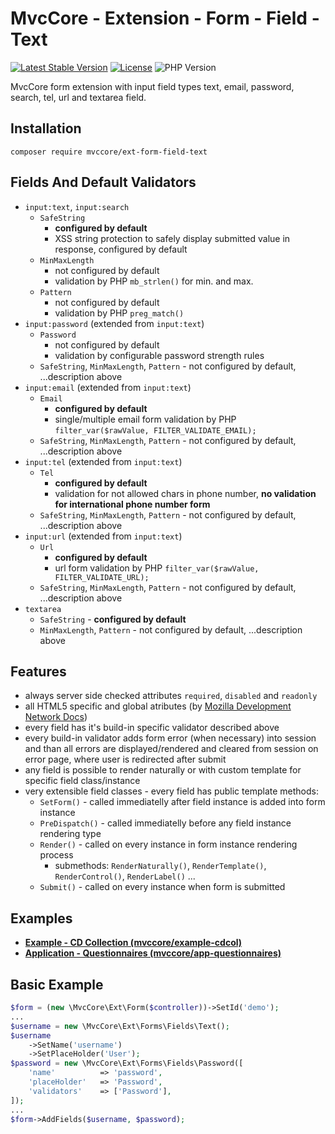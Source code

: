 # MvcCore - Extension - Form - Field - Text

[![Latest Stable Version](https://img.shields.io/badge/Stable-v4.3.1-brightgreen.svg?style=plastic)](https://github.com/mvccore/ext-form-field-text/releases)
[![License](https://img.shields.io/badge/Licence-BSD-brightgreen.svg?style=plastic)](https://mvccore.github.io/docs/mvccore/4.0.0/LICENCE.md)
![PHP Version](https://img.shields.io/badge/PHP->=5.3-brightgreen.svg?style=plastic)

MvcCore form extension with input field types text, email, password, search, tel, url and textarea field.

## Installation
```shell
composer require mvccore/ext-form-field-text
```

## Fields And Default Validators
- `input:text`, `input:search`
	- `SafeString`
		- **configured by default**
		- XSS string protection to safely display submitted value in response, configured by default
	- `MinMaxLength`
		- not configured by default
		- validation by PHP `mb_strlen()` for min. and max.
	- `Pattern`
		- not configured by default
		- validation by PHP `preg_match()`
- `input:password` (extended from `input:text`)
	- `Password`
		- not configured by default
		- validation by configurable password strength rules
	- `SafeString`, `MinMaxLength`, `Pattern` - not configured by default, ...description above
- `input:email` (extended from `input:text`)
	- `Email`
		- **configured by default**
		- single/multiple email form validation by PHP `filter_var($rawValue, FILTER_VALIDATE_EMAIL);`
	- `SafeString`, `MinMaxLength`, `Pattern` - not configured by default, ...description above
- `input:tel` (extended from `input:text`)
	- `Tel`
		- **configured by default**
		- validation for not allowed chars in phone number, **no validation for international phone number form**
	- `SafeString`, `MinMaxLength`, `Pattern` - not configured by default, ...description above
- `input:url` (extended from `input:text`)
	- `Url`
		- **configured by default**
		- url form validation by PHP `filter_var($rawValue, FILTER_VALIDATE_URL);`
	- `SafeString`, `MinMaxLength`, `Pattern` - not configured by default, ...description above
- `textarea`
	- `SafeString` - **configured by default**
	- `MinMaxLength`, `Pattern` - not configured by default, ...description above

## Features
- always server side checked attributes `required`, `disabled` and `readonly`
- all HTML5 specific and global atributes (by [Mozilla Development Network Docs](https://developer.mozilla.org/en-US/docs/Web/HTML/Reference))
- every field has it's build-in specific validator described above
- every build-in validator adds form error (when necessary) into session
  and than all errors are displayed/rendered and cleared from session on error page, 
  where user is redirected after submit
- any field is possible to render naturally or with custom template for specific field class/instance
- very extensible field classes - every field has public template methods:
	- `SetForm()`		- called immediatelly after field instance is added into form instance
	- `PreDispatch()`	- called immediatelly before any field instance rendering type
	- `Render()`		- called on every instance in form instance rendering process
		- submethods: `RenderNaturally()`, `RenderTemplate()`, `RenderControl()`, `RenderLabel()` ...
	- `Submit()`		- called on every instance when form is submitted

## Examples
- [**Example - CD Collection (mvccore/example-cdcol)**](https://github.com/mvccore/example-cdcol)
- [**Application - Questionnaires (mvccore/app-questionnaires)**](https://github.com/mvccore/app-questionnaires)

## Basic Example

```php
$form = (new \MvcCore\Ext\Form($controller))->SetId('demo');
...
$username = new \MvcCore\Ext\Forms\Fields\Text();
$username
	->SetName('username')
	->SetPlaceHolder('User');
$password = new \MvcCore\Ext\Forms\Fields\Password([
	'name'			=> 'password',
	'placeHolder'	=> 'Password',
	'validators'	=> ['Password'],
]);
...
$form->AddFields($username, $password);

```
